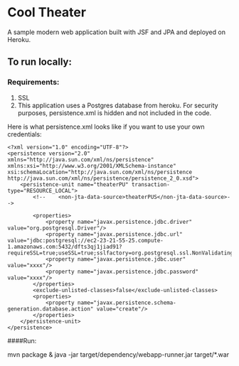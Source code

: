 # Cool Theater

A sample modern web application built with JSF and JPA and deployed on Heroku.

## To run locally:

### Requirements: 

1) SSL
2) This application uses a Postgres database from heroku. For security purposes, persistence.xml is hidden and not included in the code.

Here is what persistence.xml looks like if you want to use your own credentials:

```
<?xml version="1.0" encoding="UTF-8"?>
<persistence version="2.0" xmlns="http://java.sun.com/xml/ns/persistence" xmlns:xsi="http://www.w3.org/2001/XMLSchema-instance" xsi:schemaLocation="http://java.sun.com/xml/ns/persistence http://java.sun.com/xml/ns/persistence/persistence_2_0.xsd">
    <persistence-unit name="theaterPU" transaction-type="RESOURCE_LOCAL">
        <!--    <non-jta-data-source>theaterPUS</non-jta-data-source>-->

        <properties>
            <property name="javax.persistence.jdbc.driver" value="org.postgresql.Driver"/>
            <property name="javax.persistence.jdbc.url" value="jdbc:postgresql://ec2-23-21-55-25.compute-1.amazonaws.com:5432/dfts3qj1jiad91?requireSSL=true;useSSL=true;sslfactory=org.postgresql.ssl.NonValidatingFactory"/>
            <property name="javax.persistence.jdbc.user" value="xxxx"/>
            <property name="javax.persistence.jdbc.password" value="xxxx"/> 
        </properties>
        <exclude-unlisted-classes>false</exclude-unlisted-classes>
        <properties>
            <property name="javax.persistence.schema-generation.database.action" value="create"/>
        </properties>
    </persistence-unit>
</persistence> 

```

####Run:

mvn package & java -jar target/dependency/webapp-runner.jar target/*.war
